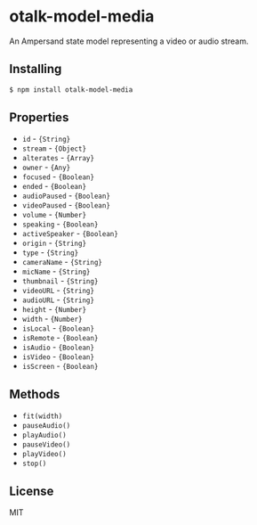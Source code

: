 # otalk-model-media

An Ampersand state model representing a video or audio stream.

## Installing

```sh
$ npm install otalk-model-media
```

## Properties

- `id` - `{String}`
- `stream` - `{Object}`
- `alterates` - `{Array}`
- `owner` - `{Any}`
- `focused` - `{Boolean}`
- `ended` - `{Boolean}`
- `audioPaused` - `{Boolean}`
- `videoPaused` - `{Boolean}`
- `volume` - `{Number}`
- `speaking` - `{Boolean}`
- `activeSpeaker` - `{Boolean}`
- `origin` - `{String}`
- `type` - `{String}`
- `cameraName` - `{String}`
- `micName` - `{String}`
- `thumbnail` - `{String}`
- `videoURL` - `{String}`
- `audioURL` - `{String}`
- `height` - `{Number}`
- `width` - `{Number}`
- `isLocal` - `{Boolean}`
- `isRemote` - `{Boolean}`
- `isAudio` - `{Boolean}`
- `isVideo` - `{Boolean}`
- `isScreen` - `{Boolean}`

## Methods

- `fit(width)`
- `pauseAudio()`
- `playAudio()`
- `pauseVideo()`
- `playVideo()`
- `stop()`

## License

MIT
